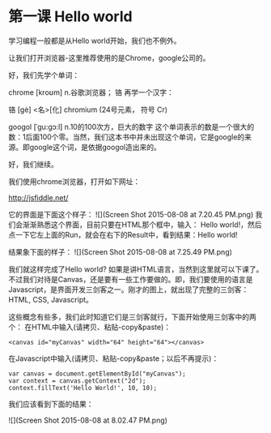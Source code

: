 # 第一课 Hello world

学习编程一般都是从Hello world开始，我们也不例外。

让我们打开浏览器-这里推荐使用的是Chrome，google公司的。

好，我们先学个单词：

chrome [kroʊm] n.谷歌浏览器； 铬
再学一个汉字：

铬  [gè] <名>[化] chromium (24号元素， 符号 Cr)

 googol [ˈgu:gɔ:l] n.10的100次方，巨大的数字 
 这个单词表示的数是一个很大的数：1后面100个零。当然，我们这本书中并未出现这个单词，它是google的来源。即google这个词，是依据googol造出来的。
 
 好，我们继续。
 
 我们使用chrome浏览器，打开如下网址：
 
 http://jsfiddle.net/
 
 它的界面是下面这个样子：
 ![](Screen Shot 2015-08-08 at 7.20.45 PM.png)
 我们会渐渐熟悉这个界面，目前只要在HTML那个框中，输入：
 Hello world!，然后点一下它左上面的Run，就会在右下的Result中，看到结果：Hello world!
 
 结果象下面的样子：
 ![](Screen Shot 2015-08-08 at 7.25.49 PM.png)


我们就这样完成了Hello world? 如果是讲HTML语言，当然到这里就可以下课了。不过我们对待是Canvas，还是要有一些工作要做的。即，我们要使用的语言是Javascript，是界面开发三剑客之一。刚才的图上，就出现了完整的三剑客：HTML, CSS, Javascript。

这些概念有些多，我们此时知道它们是三剑客就行，下面开始使用三剑客中的两个：
在HTML中输入(请拷贝、粘贴-copy&paste)：


```
<canvas id="myCanvas" width="64" height="64"></canvas>
```

在Javascript中输入(请拷贝、粘贴-copy&paste；以后不再提示)：
```
var canvas = document.getElementById("myCanvas");
var context = canvas.getContext("2d");
context.fillText('Hello World!', 10, 10);

```

我们应该看到下面的结果：

![](Screen Shot 2015-08-08 at 8.02.47 PM.png)





